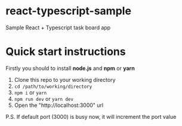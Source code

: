 # react-typescript-sample
Sample React + Typescript task board app

# Quick start instructions  
Firstly you should to install **node.js** and **npm** or **yarn**  
1. Clone this repo to your working directory
2. `cd /path/to/working/directory`
3. `npm i` or `yarn`
4. `npm run dev` or `yarn dev`
5. Open the "http://localhost:3000" url

P.S. If default port (3000) is busy now, it will increment the port value
